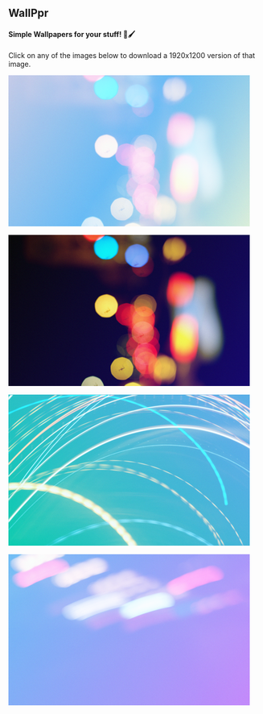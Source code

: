 ## WallPpr
#### Simple Wallpapers for your stuff! 🎨🖌

Click on any of the images below to download a 1920x1200 version of that image. 

[<img src="./HeavyRain_L_SD.png">](https://github.com/andrewmundy/WallPpr/raw/master/HeavyRain_L_HD.png)

[<img src="./NightRain_L_SD.png">](https://github.com/andrewmundy/WallPpr/raw/master/NightRain_L_HD.png)

[<img src="./ElectricGrass_L_SD.png">](https://github.com/andrewmundy/WallPpr/raw/master/ElectricGrass_L_HD.png)

[<img src="./Moon_L_SD.png">](https://github.com/andrewmundy/WallPpr/raw/master/Moon_L_HD.png)